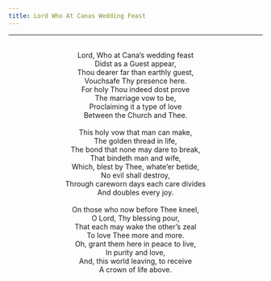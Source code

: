 ```yaml
---
title: Lord Who At Canas Wedding Feast
---
```


---
<center>
<br/>
Lord, Who at Cana’s wedding feast<br/>
Didst as a Guest appear,<br/>
Thou dearer far than earthly guest,<br/>
Vouchsafe Thy presence here.<br/>
For holy Thou indeed dost prove<br/>
The marriage vow to be,<br/>
Proclaiming it a type of love<br/>
Between the Church and Thee.<br/>
<br/>
This holy vow that man can make,<br/>
The golden thread in life,<br/>
The bond that none may dare to break,<br/>
That bindeth man and wife,<br/>
Which, blest by Thee, whate’er betide,<br/>
No evil shall destroy,<br/>
Through careworn days each care divides<br/>
And doubles every joy.<br/>
<br/>
On those who now before Thee kneel,<br/>
O Lord, Thy blessing pour,<br/>
That each may wake the other’s zeal<br/>
To love Thee more and more.<br/>
Oh, grant them here in peace to live,<br/>
In purity and love,<br/>
And, this world leaving, to receive<br/>
A crown of life above.<br/>

</center>